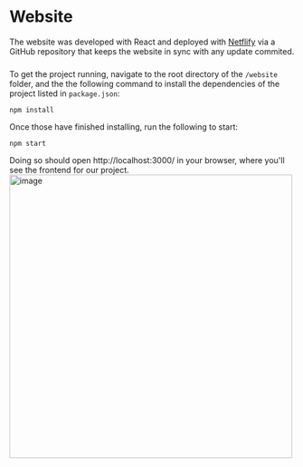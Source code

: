 # Website

The website was developed with React and deployed with [Netflify](https://www.netlify.com/) via a GitHub repository that keeps the website in sync with any update commited. 
###
To get the project running, navigate to the root directory of the `/website` folder, and the the following command to install the dependencies of the project listed in `package.json`:

```Shell
npm install
```
Once those have finished installing, run the following to start:

```Shell
npm start
```
Doing so should open http://localhost:3000/ in your browser, where you'll see the frontend for our project.
<img width="500" alt="image" src="https://github.com/josevazf/BuildersWeek-NFT_dApp/assets/19204122/7cdded4a-0553-418f-b660-833cf1d9222a">

